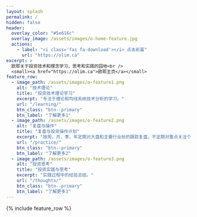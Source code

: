 ```yaml
---
layout: splash
permalink: /
hidden: false
header:
  overlay_color: "#5e616c"
  overlay_image: /assets/images/o-home-feature.jpg
  actions:
    - label: "<i class='fas fa-download'></i> 点击彩蛋"
      url: "https://olim.ca"
excerpt: >
  欧耶关于投资技术和理念学习，思考和实践的园地<br />
  <small><a href="https://olim.ca">欧耶主页</a></small>
feature_row:
  - image_path: /assets/images/o-feature1.png
    alt: "技术理论"
    title: "投资技术理论学习"
    excerpt: "专注于缠论和均线系统技术分析的学习。"
    url: "/learning/"
    btn_class: "btn--primary"
    btn_label: "了解更多1"
  - image_path: /assets/images/o-feature2.png
    alt: "复盘与操作"
    title: "复盘与投资操作计划"
    excerpt: "按周，月，季，年定期对大盘和主要行业标的跟踪复盘。不定期对重点关注个股进行复盘。"
    url: "/practice/"
    btn_class: "btn--primary"
    btn_label: "了解更多2"
  - image_path: /assets/images/o-feature3.png
    alt: "投资思考"
    title: "投资实践与思考"
    excerpt: "实践过程中的经验总结。"
    url: "/thoughts/"
    btn_class: "btn--primary"
    btn_label: "了解更多3"      
---
```


{% include feature_row %}
